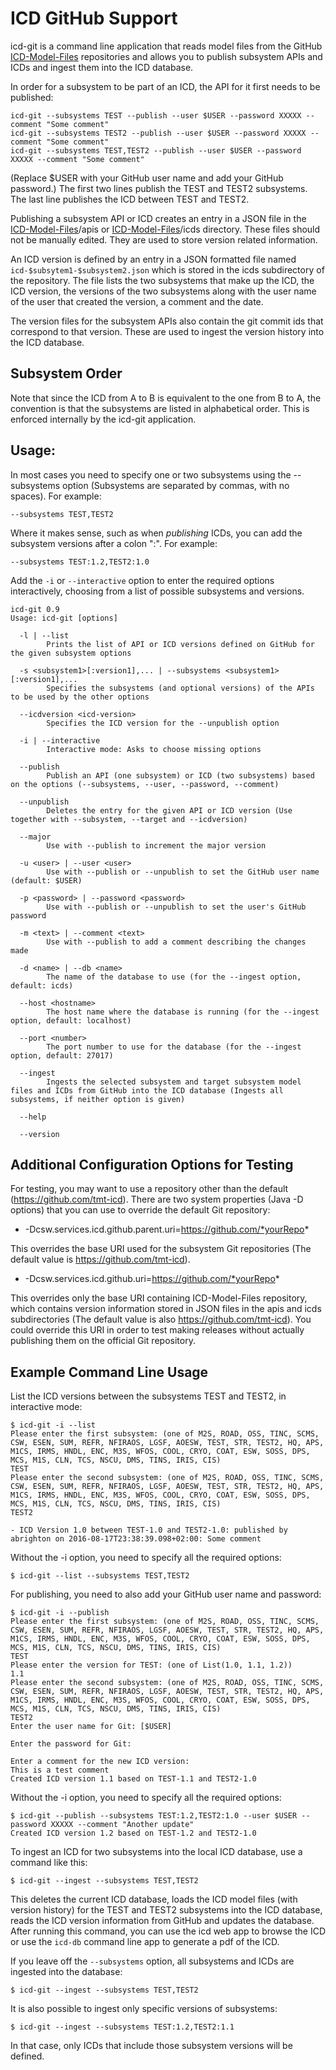 ICD GitHub Support
==================

icd-git is a command line application that reads model files from the GitHub 
[ICD-Model-Files](https://github.com/tmt-icd/ICD-Model-Files.git) repositories and
allows you to publish subsystem APIs and ICDs and ingest them into the ICD database.

In order for a subsystem to be part of an ICD, the API for it first needs to be published:

    icd-git --subsystems TEST --publish --user $USER --password XXXXX --comment "Some comment"
    icd-git --subsystems TEST2 --publish --user $USER --password XXXXX --comment "Some comment"
    icd-git --subsystems TEST,TEST2 --publish --user $USER --password XXXXX --comment "Some comment"

(Replace $USER with your GitHub user name and add your GitHub password.)
The first two lines publish the TEST and TEST2 subsystems. The last line publishes the ICD between
TEST and TEST2. 

Publishing a subsystem API or ICD creates an entry in a JSON file in the 
[ICD-Model-Files](https://github.com/tmt-icd/ICD-Model-Files.git)/apis or 
[ICD-Model-Files](https://github.com/tmt-icd/ICD-Model-Files.git)/icds directory.
These files should not be manually edited. They are used to store version related information.

An ICD version is defined by an entry in a JSON formatted file named `icd-$subsytem1-$subsystem2.json`
which is stored in the icds subdirectory of the repository. 
The file lists the two subsystems that make up the ICD, the ICD version, the versions of the two subsystems along with the
user name of the user that created the version, a comment and the date.

The version files for the subsystem APIs also contain the git commit ids that correspond to that version.
These are used to ingest the version history into the ICD database.

Subsystem Order
---------------

Note that since the ICD from A to B is equivalent to the one from B to A, the convention is
that the subsystems are listed in alphabetical order. This is enforced internally by the
icd-git application. 

Usage:
------

In most cases you need to specify one or two subsystems using the --subsystems option 
(Subsystems are separated by commas, with no spaces).
For example:

    --subsystems TEST,TEST2
    
Where it makes sense, such as when *publishing* ICDs, you can add the subsystem versions after a colon ":". For example:
    
    --subsystems TEST:1.2,TEST2:1.0

Add the `-i` or `--interactive` option to enter the required options interactively, choosing from
a list of possible subsystems and versions.

```
icd-git 0.9
Usage: icd-git [options]

  -l | --list
        Prints the list of API or ICD versions defined on GitHub for the given subsystem options
 
  -s <subsystem1>[:version1],... | --subsystems <subsystem1>[:version1],...
        Specifies the subsystems (and optional versions) of the APIs to be used by the other options
 
  --icdversion <icd-version>
        Specifies the ICD version for the --unpublish option
 
  -i | --interactive
        Interactive mode: Asks to choose missing options
 
  --publish
        Publish an API (one subsystem) or ICD (two subsystems) based on the options (--subsystems, --user, --password, --comment)
 
  --unpublish
        Deletes the entry for the given API or ICD version (Use together with --subsystem, --target and --icdversion)
 
  --major
        Use with --publish to increment the major version
 
  -u <user> | --user <user>
        Use with --publish or --unpublish to set the GitHub user name (default: $USER)

  -p <password> | --password <password>
        Use with --publish or --unpublish to set the user's GitHub password

  -m <text> | --comment <text>
        Use with --publish to add a comment describing the changes made

  -d <name> | --db <name>
        The name of the database to use (for the --ingest option, default: icds)
 
  --host <hostname>
        The host name where the database is running (for the --ingest option, default: localhost)

  --port <number>
        The port number to use for the database (for the --ingest option, default: 27017)
 
  --ingest
        Ingests the selected subsystem and target subsystem model files and ICDs from GitHub into the ICD database (Ingests all subsystems, if neither option is given)
 
  --help

  --version
```

Additional Configuration Options for Testing
--------------------------------------------

For testing, you may want to use a repository other than the default (https://github.com/tmt-icd).
There are two system properties (Java -D options) that you can use to override the default Git repository:

* -Dcsw.services.icd.github.parent.uri=https://github.com/*yourRepo*

This overrides the base URI used for the subsystem Git repositories (The default value is https://github.com/tmt-icd).

* -Dcsw.services.icd.github.uri=https://github.com/*yourRepo*

This overrides only the base URI containing ICD-Model-Files repository, which contains version information stored in JSON files in 
the apis and icds subdirectories (The default value is also https://github.com/tmt-icd).
You could override this URI in order to test making releases without actually publishing them on the official Git repository.

Example Command Line Usage
--------------------------

List the ICD versions between the subsystems TEST and TEST2, in interactive mode:

```
$ icd-git -i --list
Please enter the first subsystem: (one of M2S, ROAD, OSS, TINC, SCMS, CSW, ESEN, SUM, REFR, NFIRAOS, LGSF, AOESW, TEST, STR, TEST2, HQ, APS, M1CS, IRMS, HNDL, ENC, M3S, WFOS, COOL, CRYO, COAT, ESW, SOSS, DPS, MCS, M1S, CLN, TCS, NSCU, DMS, TINS, IRIS, CIS)
TEST
Please enter the second subsystem: (one of M2S, ROAD, OSS, TINC, SCMS, CSW, ESEN, SUM, REFR, NFIRAOS, LGSF, AOESW, TEST, STR, TEST2, HQ, APS, M1CS, IRMS, HNDL, ENC, M3S, WFOS, COOL, CRYO, COAT, ESW, SOSS, DPS, MCS, M1S, CLN, TCS, NSCU, DMS, TINS, IRIS, CIS)
TEST2

- ICD Version 1.0 between TEST-1.0 and TEST2-1.0: published by abrighton on 2016-08-17T23:38:39.098+02:00: Some comment

```

Without the -i option, you need to specify all the required options:

```
$ icd-git --list --subsystems TEST,TEST2
```

For publishing, you need to also add your GitHub user name and password:

```
$ icd-git -i --publish
Please enter the first subsystem: (one of M2S, ROAD, OSS, TINC, SCMS, CSW, ESEN, SUM, REFR, NFIRAOS, LGSF, AOESW, TEST, STR, TEST2, HQ, APS, M1CS, IRMS, HNDL, ENC, M3S, WFOS, COOL, CRYO, COAT, ESW, SOSS, DPS, MCS, M1S, CLN, TCS, NSCU, DMS, TINS, IRIS, CIS)
TEST
Please enter the version for TEST: (one of List(1.0, 1.1, 1.2))
1.1
Please enter the second subsystem: (one of M2S, ROAD, OSS, TINC, SCMS, CSW, ESEN, SUM, REFR, NFIRAOS, LGSF, AOESW, TEST, STR, TEST2, HQ, APS, M1CS, IRMS, HNDL, ENC, M3S, WFOS, COOL, CRYO, COAT, ESW, SOSS, DPS, MCS, M1S, CLN, TCS, NSCU, DMS, TINS, IRIS, CIS)
TEST2
Enter the user name for Git: [$USER]

Enter the password for Git:

Enter a comment for the new ICD version:
This is a test comment
Created ICD version 1.1 based on TEST-1.1 and TEST2-1.0
```

Without the -i option, you need to specify all the required options:

```
$ icd-git --publish --subsystems TEST:1.2,TEST2:1.0 --user $USER --password XXXXX --comment "Another update"
Created ICD version 1.2 based on TEST-1.2 and TEST2-1.0
```

To ingest an ICD for two subsystems into the local ICD database, use a command like this:

    $ icd-git --ingest --subsystems TEST,TEST2

This deletes the current ICD database, 
loads the ICD model files (with version history) for the TEST and TEST2 subsystems into the ICD database, 
reads the ICD version information from GitHub and updates the database. After running this command,
you can use the icd web app to browse the ICD or use the `icd-db` command line app to generate a pdf
of the ICD.

If you leave off the `--subsystems` option, all subsystems and ICDs are ingested into the database:

    $ icd-git --ingest --subsystems TEST,TEST2

It is also possible to ingest only specific versions of subsystems:

    $ icd-git --ingest --subsystems TEST:1.2,TEST2:1.1

In that case, only ICDs that include those subsystem versions will be defined.

